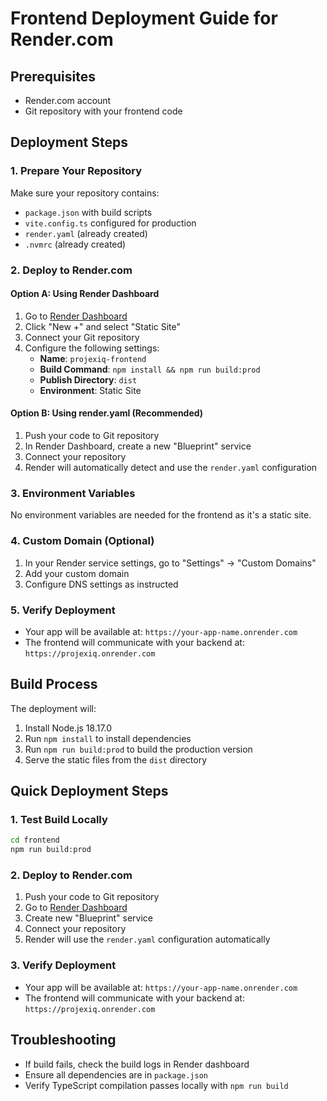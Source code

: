 # Frontend Deployment Guide for Render.com

## Prerequisites
- Render.com account
- Git repository with your frontend code

## Deployment Steps

### 1. Prepare Your Repository
Make sure your repository contains:
- `package.json` with build scripts
- `vite.config.ts` configured for production
- `render.yaml` (already created)
- `.nvmrc` (already created)

### 2. Deploy to Render.com

#### Option A: Using Render Dashboard
1. Go to [Render Dashboard](https://dashboard.render.com)
2. Click "New +" and select "Static Site"
3. Connect your Git repository
4. Configure the following settings:
   - **Name**: `projexiq-frontend`
   - **Build Command**: `npm install && npm run build:prod`
   - **Publish Directory**: `dist`
   - **Environment**: Static Site

#### Option B: Using render.yaml (Recommended)
1. Push your code to Git repository
2. In Render Dashboard, create a new "Blueprint" service
3. Connect your repository
4. Render will automatically detect and use the `render.yaml` configuration

### 3. Environment Variables
No environment variables are needed for the frontend as it's a static site.

### 4. Custom Domain (Optional)
1. In your Render service settings, go to "Settings" → "Custom Domains"
2. Add your custom domain
3. Configure DNS settings as instructed

### 5. Verify Deployment
- Your app will be available at: `https://your-app-name.onrender.com`
- The frontend will communicate with your backend at: `https://projexiq.onrender.com`

## Build Process
The deployment will:
1. Install Node.js 18.17.0
2. Run `npm install` to install dependencies
3. Run `npm run build:prod` to build the production version
4. Serve the static files from the `dist` directory

## Quick Deployment Steps

### 1. Test Build Locally
```bash
cd frontend
npm run build:prod
```

### 2. Deploy to Render.com
1. Push your code to Git repository
2. Go to [Render Dashboard](https://dashboard.render.com)
3. Create new "Blueprint" service
4. Connect your repository
5. Render will use the `render.yaml` configuration automatically

### 3. Verify Deployment
- Your app will be available at: `https://your-app-name.onrender.com`
- The frontend will communicate with your backend at: `https://projexiq.onrender.com`

## Troubleshooting
- If build fails, check the build logs in Render dashboard
- Ensure all dependencies are in `package.json`
- Verify TypeScript compilation passes locally with `npm run build` 
